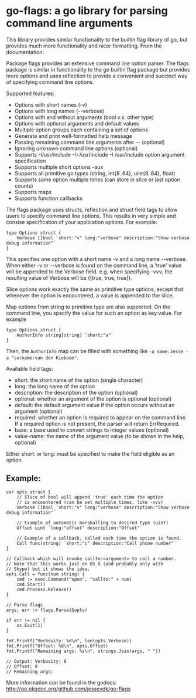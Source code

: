 go-flags: a go library for parsing command line arguments
=========================================================

This library provides similar functionality to the builtin flag library of
go, but provides much more functionality and nicer formatting. From the
documentation:

Package flags provides an extensive command line option parser.
The flags package is similar in functionality to the go builtin flag package
but provides more options and uses reflection to provide a convenient and
succinct way of specifying command line options.

Supported features:
* Options with short names (-v)
* Options with long names (--verbose)
* Options with and without arguments (bool v.s. other type)
* Options with optional arguments and default values
* Multiple option groups each containing a set of options
* Generate and print well-formatted help message
* Passing remaining command line arguments after -- (optional)
* Ignoring unknown command line options (optional)
* Supports -I/usr/include -I=/usr/include -I /usr/include option argument specification
* Supports multiple short options -aux
* Supports all primitive go types (string, int{8..64}, uint{8..64}, float)
* Supports same option multiple times (can store in slice or last option counts)
* Supports maps
* Supports function callbacks

The flags package uses structs, reflection and struct field tags
to allow users to specify command line options. This results in very simple
and consise specification of your application options. For example:

    type Options struct {
        Verbose []bool `short:"v" long:"verbose" description:"Show verbose debug information"`
    }

This specifies one option with a short name -v and a long name --verbose.
When either -v or --verbose is found on the command line, a 'true' value
will be appended to the Verbose field. e.g. when specifying -vvv, the
resulting value of Verbose will be {[true, true, true]}.

Slice options work exactly the same as primitive type options, except that
whenever the option is encountered, a value is appended to the slice.

Map options from string to primitive type are also supported. On the command
line, you specify the value for such an option as key:value. For example

    type Options struct {
        AuthorInfo string[string] `short:"a"`
    }

Then, the `AuthorInfo` map can be filled with something like
`-a name:Jesse -a "surname:van den Kieboom"`.

Available field tags:
* short:       the short name of the option (single character)
* long:        the long name of the option
* description: the description of the option (optional)
* optional:    whether an argument of the option is optional (optional)
* default:     the default argument value if the option occurs without
                 an argument (optional)
* required:    whether an option is required to appear on the command line.
               If a required option is not present, the parser will return
               ErrRequired.
* base:        a base used to convert strings to integer values (optional)
* value-name:  the name of the argument value (to be shown in the help, optional)

Either short: or long: must be specified to make the field eligible as an
option.

Example:
--------
	var opts struct {
		// Slice of bool will append 'true' each time the option
		// is encountered (can be set multiple times, like -vvv)
		Verbose []bool `short:"v" long:"verbose" description:"Show verbose debug information"`

		// Example of automatic marshalling to desired type (uint)
		Offset uint `long:"offset" description:"Offset"`

		// Example of a callback, called each time the option is found.
		Call func(string) `short:"c" description:"Call phone number"`
	}

	// Callback which will invoke callto:<argument> to call a number.
	// Note that this works just on OS X (and probably only with
	// Skype) but it shows the idea.
	opts.Call = func(num string) {
		cmd := exec.Command("open", "callto:" + num)
		cmd.Start()
		cmd.Process.Release()
	}

	// Parse flags
	args, err := flags.Parse(&opts)

	if err != nil {
		os.Exit(1)
	}

	fmt.Printf("Verbosity: %d\n", len(opts.Verbose))
	fmt.Printf("Offset: %d\n", opts.Offset)
	fmt.Printf("Remaining args: %s\n", strings.Join(args, " "))

	// Output: Verbosity: 0
	// Offset: 0
	// Remaining args:

More information can be found in the godocs: <http://go.pkgdoc.org/github.com/jessevdk/go-flags>
